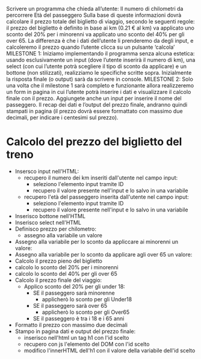 Scrivere un programma che chieda all’utente:
Il numero di chilometri da percorrere
Età del passeggero 
Sulla base di queste informazioni dovrà calcolare il prezzo totale del biglietto di viaggio, secondo le seguenti regole:
il prezzo del biglietto è definito in base ai km (0.21 € al km)
va applicato uno sconto del 20% per i minorenni
va applicato uno sconto del 40% per gli over 65.
La differenza è che i dati dell’utente li prenderemo da degli input, e calcoleremo il prezzo quando l’utente clicca su un pulsante ‘calcola’
MILESTONE 1:
Iniziamo implementando il programma senza alcuna estetica: usando esclusivamente un input (dove l’utente inserirà il numero di km), una select (con cui l’utente potrà scegliere il tipo di sconto da applicare) e un bottone (non stilizzati), realizziamo le specifiche scritte sopra.
Inizialmente la risposta finale (o output) sarà da scrivere in console.
MILESTONE 2:
Solo una volta che il milestone 1 sarà completo e funzionante allora realizzeremo un form in pagina in cui l’utente potrà inserire i dati e visualizzare il calcolo finale con il prezzo. Aggiungete anche un input per inserire il nome del passeggero. Il recap dei dati e l’output del prezzo finale, andranno quindi stampati in pagina (il prezzo dovrà essere formattato con massimo due decimali, per indicare i centesimi sul prezzo).

# Calcolo del prezzo del biglietto del treno

- Insersco input nell'HTML:
    - recupero il numero dei km inseriti dall'utente nel campo input:
        - seleziono l'elemento input tramite ID
        - recupero il valore presente nell'input e lo salvo in una variabile
    - recupero l'età del passeggero inserita dall'utente nel campo input:
        - seleziono l'elemento input tramite ID
        - recupero il valore presente nell'input e lo salvo in una variabile
- Inserisco bottone nell'HTML
- Inserisco select nell'HTML
- Definisco prezzo per chilometro:
  - assegno alla variabile un valore
- Assegno alla variabile per lo sconto da appliccare ai minorenni un valore:
- Assegno alla variabile per lo sconto da applicare agli over 65 un valore:
- Calcolo il prezzo pieno del biglietto
- calcolo lo sconto del 20% per i minorenni
- calcolo lo sconto del 40% per gli over 65
- Calcolo il prezzo finale del viaggio:
  - Applico sconto del 20% per gli under 18:
      - SE il passeggero sarà minorenne
        - applicherò lo sconto per gli Under18
      - SE il passeggero sarà over 65
        - applicherò lo sconto per gli Over65
      - SE il passeggero è tra i 18 e i 65 anni
- Formatto il prezzo con massimo due decimali
- Stampo in pagina dati e output del prezzo finale:
    - inserisco nell'html un tag h1 con l'id scelto
    - recupero con js l'elemento del DOM con l'id scelto
    - modifico l'innerHTML dell'h1 con il valore della variabile dell'id scelto